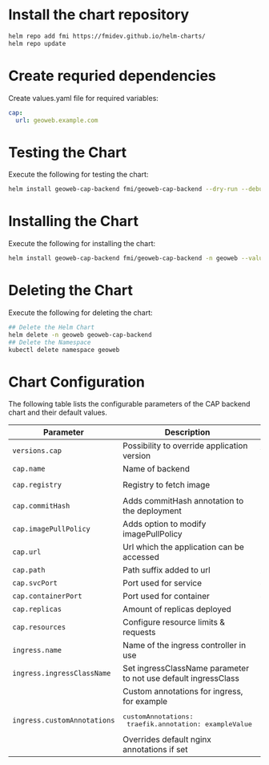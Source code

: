 # Install the chart repository

```bash
helm repo add fmi https://fmidev.github.io/helm-charts/
helm repo update
```

# Create requried dependencies

Create values.yaml file for required variables:
```yaml
cap:
  url: geoweb.example.com
```

# Testing the Chart
Execute the following for testing the chart:

```bash
helm install geoweb-cap-backend fmi/geoweb-cap-backend --dry-run --debug -n geoweb --values=./values.yaml
```

# Installing the Chart

Execute the following for installing the chart:

```bash
helm install geoweb-cap-backend fmi/geoweb-cap-backend -n geoweb --values=./values.yaml
```

# Deleting the Chart
Execute the following for deleting the chart:

```bash
## Delete the Helm Chart
helm delete -n geoweb geoweb-cap-backend
## Delete the Namespace
kubectl delete namespace geoweb
```

# Chart Configuration
The following table lists the configurable parameters of the CAP backend chart and their default values.

| Parameter | Description | Default |
| - | - | - |
| `versions.cap` | Possibility to override application version | `v0.4.0` |
| `cap.name` | Name of backend | `cap` |
| `cap.registry` | Registry to fetch image | `registry.gitlab.com/opengeoweb/backend-services/cap-backend` |
| `cap.commitHash` | Adds commitHash annotation to the deployment | |
| `cap.imagePullPolicy` | Adds option to modify imagePullPolicy | |
| `cap.url` | Url which the application can be accessed | |
| `cap.path` | Path suffix added to url | `/cap/(.*)` |
| `cap.svcPort` | Port used for service | `80` |
| `cap.containerPort` | Port used for container | `8080` |
| `cap.replicas` | Amount of replicas deployed | `1` |
| `cap.resources` | Configure resource limits & requests | see defaults from `values.yaml` |
| `ingress.name` | Name of the ingress controller in use | `nginx-ingress-controller` |
| `ingress.ingressClassName` | Set ingressClassName parameter to not use default ingressClass | `nginx` |
| `ingress.customAnnotations` | Custom annotations for ingress, for example <pre>customAnnotations:<br>  traefik.annotation: exampleValue</pre> Overrides default nginx annotations if set | |